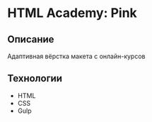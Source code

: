 # HTML Academy: Pink

## Описание
Адаптивная вёрстка макета с онлайн-курсов

## Технологии
- HTML
- CSS
- Gulp